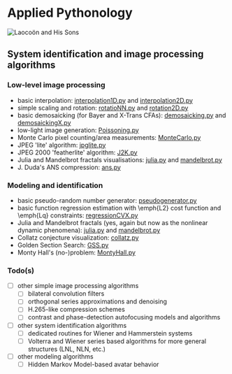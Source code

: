 # Applied Pythonology
![Laocoön and His Sons](https://upload.wikimedia.org/wikipedia/commons/thumb/1/17/Laocoon_Pio-Clementino_Inv1059-1064-1067.jpg/250px-Laocoon_Pio-Clementino_Inv1059-1064-1067.jpg)
## System identification and image processing algorithms
### Low-level image processing
- basic interpolation: [interpolation1D.py](./interpolation1D.py) and [interpolation2D.py](./interpolation2D.py)
- simple scaling and rotation: [rotatioNN.py](./rotatioNN.py) and [rotation2D.py](./rotation2D.py)
- basic demosaicking (for Bayer and X-Trans CFAs): [demosaicking.py](./demosaicking.py) and [demosaickingX.py](./demosaickingX.py)
- low-light image generation: [Poissoning.py](./Poissoning.py)
- Monte Carlo pixel counting/area measurements: [MonteCarlo.py](./MonteCarlo.py)
- JPEG 'lite' algorithm: [jpglite.py](./jpglite.py)
- JPEG 2000 'featherlite' algorithm: [J2K.py](./J2K.py)  
- Julia and Mandelbrot fractals visualisations: [julia.py](./julia.py) and [mandelbrot.py](./mandelbrot.py)
- J. Duda's ANS compression: [ans.py](./ans.py)
### Modeling and identification
- basic pseudo-random number generator: [pseudogenerator.py](./pseudogenerator.py)
- basic function regression estimation with \emph{L2} cost function and \emph{Lq} constraints: [regressionCVX.py](./regressionCVX.py)
- Julia and Mandelbrot fractals (yes, again but now as the nonlinear dynamic phenomena): [julia.py](./julia.py) and [mandelbrot.py](./mandelbrot.py)
- Collatz conjecture visualization: [collatz.py](./collatz.py)
- Golden Section Search: [GSS.py](./GSS.py)
- Monty Hall's (no-)problem: [MontyHall.py](./montyhall.py)
### Todo(s)
- [ ] other simple image processing algorithms 
	- [ ] bilateral convolution filters
	- [ ] orthogonal series approximations and denoising
	- [ ] H.265-like compression schemes
	- [ ] contrast and phase-detection autofocusing models and algorithms
- [ ] other system identification algorithms
	- [ ] dedicated routines for Wiener and Hammerstein systems
	- [ ] Volterra and Wiener series based algorithms for more general structures (LNL, NLN, etc.)
- [ ] other modeling algorithms
	- [ ] Hidden Markov Model-based avatar behavior
